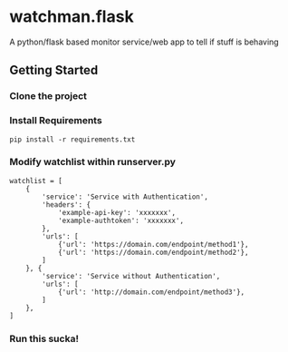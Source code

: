 # watchman.flask

A python/flask based monitor service/web app to tell if stuff is behaving

## Getting Started

### Clone the project

### Install Requirements

    pip install -r requirements.txt

### Modify watchlist within runserver.py

    watchlist = [
        {
            'service': 'Service with Authentication',
            'headers': {
                'example-api-key': 'xxxxxxx',
                'example-authtoken': 'xxxxxxx',
            },
            'urls': [
                {'url': 'https://domain.com/endpoint/method1'},
                {'url': 'https://domain.com/endpoint/method2'},
            ]
        }, {
            'service': 'Service without Authentication',
            'urls': [
                {'url': 'http://domain.com/endpoint/method3'},
            ]
        },
    ]

### Run this sucka!